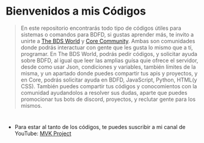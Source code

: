 # Bienvenidos a mis Códigos

> En este repositorio encontrarás todo tipo de códigos útiles para sistemas o comandos para BDFD, si gustas aprender más, te invito a unirte a [The BDS World](https://discord.gg/kKCyagCEA2) y [Core Community](https://discord.gg/CsqJMzDAAR). Ambas son comunidades donde podrás interactuar con gente que les gusta lo mismo que a tí, programar. En The BDS World, podrás pedir códigos, y solicitar ayuda sobre BDFD, al igual que leer las amplias guísa quie ofrece el servidor, desde como usar Json, condiciones y variables, también límites de la misma, y un apartado donde puedes compartir tus apis y proyectos, y en Core, podrás solicitar ayuda en BDFD, JavaScript, Python, HTML(y CSS). También puedes compartir tus códigos y conocomientos con la comunidad ayudandolos a resolver sus dudas, aparte que puedes promocionar tus bots de discord, proyectos, y reclutar gente para los mismos.
#
- Para estar al tanto de los códigos, te puedes suscribir a mi canal de YouTube: [MVK Project](https://youtube.com/@mvkproject)

